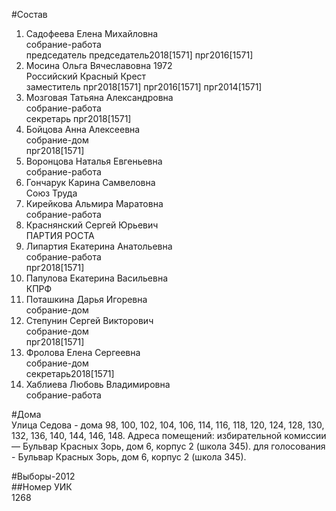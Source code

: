 #Состав  
1. Садофеева Елена Михайловна  
    собрание-работа  
    председатель председатель2018[1571] прг2016[1571]  
2. Мосина Ольга Вячеславовна 1972  
    Российский Красный Крест  
    заместитель прг2018[1571] прг2016[1571] прг2014[1571]  
3. Мозговая Татьяна Александровна  
    собрание-работа  
    секретарь прг2018[1571]  
4. Бойцова Анна Алексеевна  
    собрание-дом  
    прг2018[1571]  
5. Воронцова Наталья Евгеньевна  
    собрание-работа  
6. Гончарук Карина Самвеловна  
    Союз Труда  
7. Кирейкова Альмира Маратовна  
    собрание-работа  
8. Краснянский Сергей Юрьевич  
    ПАРТИЯ РОСТА  
9. Липартия Екатерина Анатольевна  
    собрание-работа  
    прг2018[1571]  
10. Папулова Екатерина Васильевна  
    КПРФ  
11. Поташкина Дарья Игоревна  
    собрание-дом  
12. Степунин Сергей Викторович  
    собрание-дом  
    прг2018[1571]  
13. Фролова Елена Сергеевна  
    собрание-дом  
    секретарь2018[1571]  
14. Хаблиева Любовь Владимировна  
    собрание-работа  
  
#Дома  
Улица Седова - дома  98, 100, 102, 104, 106, 114, 116, 118, 120, 124, 128, 130, 132, 136, 140, 144, 146, 148. Адреса помещений: избирательной комиссии — Бульвар Красных Зорь, дом 6, корпус 2 (школа 345). для голосования - Бульвар Красных Зорь, дом 6, корпус 2 (школа 345).  
  
#Выборы-2012  
##Номер УИК  
1268  
